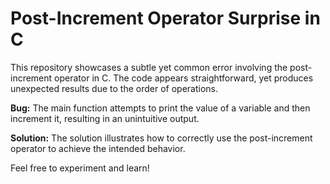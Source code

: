# Post-Increment Operator Surprise in C
This repository showcases a subtle yet common error involving the post-increment operator in C.  The code appears straightforward, yet produces unexpected results due to the order of operations.

**Bug:**
The main function attempts to print the value of a variable and then increment it, resulting in an unintuitive output.

**Solution:**
The solution illustrates how to correctly use the post-increment operator to achieve the intended behavior.

Feel free to experiment and learn!
